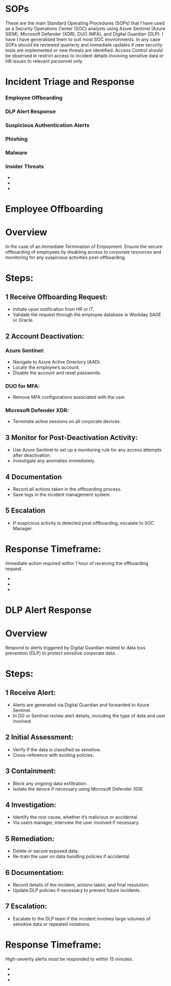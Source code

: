# SOPs

These are the main Standard Operating Procedures (SOPs) that I have used as a Security Operations Center (SOC) analysts using Azure Sentinel (Azure SIEM), Microsoft Defender (XDR), DUO (MFA), and Digital Guardian (DLP). I have I have generalised them to suit most SOC environments. In any case SOPs should be reviewed quarterly and immediate updates if new security tools are implemented or new threats are identified. Access Control should be observed ie restrict access to incident details involving sensitive data or HR issues to relevant personnel only. 

# Incident Triage and Response

### Employee Offboarding
### DLP Alert Response
### Suspicious Authentication Alerts
### Phishing
### Malware
### Insider Threats

<ul>
  <li></li>
  <li></li>
  <li></li>
</ul>

# Employee Offboarding

# Overview

In the case of an Immediate Termination of Empoyment. Ensure the secure offboarding of employees by disabling access to corporate resources and monitoring for any suspicious activities post-offboarding.

# Steps:

## 1 Receive Offboarding Request:

<ul>
  <li>Initiate upon notification from HR or IT.</li>
  <li>Validate the request through the employee database ie Workday SAGE or Oracle.</li>
</ul>

## 2 Account Deactivation:

### Azure Sentinel:

<ul>
  <li>Navigate to Azure Active Directory (AAD).</li>
  <li>Locate the employee’s account.</li>
  <li>Disable the account and reset passwords.</li>
</ul>

### DUO for MFA:

<ul>
  <li>Remove MFA configurations associated with the user.</li>
</ul>

### Microsoft Defender XDR:

<ul>
  <li>Terminate active sessions on all corporate devices.</li>
</ul>

## 3 Monitor for Post-Deactivation Activity:

<ul>
  <li>Use Azure Sentinel to set up a monitoring rule for any access attempts after deactivation.</li>
  <li>Investigate any anomalies immediately.</li>
</ul>

## 4 Documentation

<ul>
  <li>Record all actions taken in the offboarding process.</li>
  <li>Save logs in the incident management system.</li>
</ul>


## 5 Escalation

<ul>
  <li>If suspicious activity is detected post-offboarding, escalate to SOC Manager.</li>
</ul>


# Response Timeframe:
Immediate action required within 1 hour of receiving the offboarding request.


<ul>
  <li></li>
  <li></li>
  <li></li>
</ul>



# DLP Alert Response

# Overview

Respond to alerts triggered by Digital Guardian related to data loss prevention (DLP) to protect sensitive corporate data.

# Steps:

## 1 Receive Alert:

<ul>
  <li>Alerts are generated via Digital Guardian and forwarded to Azure Sentinel.</li>
  <li>In DG or Sentinel review alert details, including the type of data and user involved.</li>
</ul>

## 2 Initial Assessment:

<ul>
  <li> Verify if the data is classified as sensitive.</li>
  <li> Cross-reference with existing policies.</li>
</ul>


## 3 Containment:

<ul>
  <li> Block any ongoing data exfiltration.</li>
  <li>Isolate the device if necessary using Microsoft Defender XDR.</li>
</ul>

## 4 Investigation:

<ul>
  <li>Identify the root cause, whether it’s malicious or accidental.</li>
  <li>Via users manager, interview the user involved if necessary.</li>
</ul>

## 5 Remediation:

<ul>
  <li>Delete or secure exposed data.</li>
  <li>Re-train the user on data handling policies if accidental.</li>
</ul>

## 6 Documentation:

<ul>
  <li>Record details of the incident, actions taken, and final resolution.</li>
  <li>Update DLP policies if necessary to prevent future incidents.</li>
</ul>


## 7 Escalation:

<ul>
  <li>Escalate to the DLP team if the incident involves large volumes of sensitive data or repeated violations.</li>
</ul>


# Response Timeframe:
High-severity alerts must be responded to within 15 minutes.


<ul>
  <li></li>
  <li></li>
  <li></li>
</ul>









